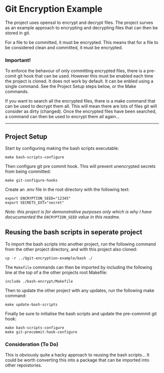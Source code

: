 # Git Encryption Example
The project uses openssl to encrypt and decrypt files.
The project surves as an example approach to encrypting and decrypting files that can then be stored in git.

For a file to be committed, it must be encrypted. This means that for a file to be considered clean and committed, it must be encrypted.

### Important!
To enforce the behavour of only committing encrypted files, there is a pre-comit git hook that can be used. However this must be enabled each time the project is cloned. It does not work by default. It can be enbled using a single command. See the Project Setup steps below, or the Make commands.

If you want to search all the encrypted files, there is a make command that can be used to decrypt them all. This will mean there are lots of files git will consider as dirty (changed). Once the encrypted files have been searched, a command can then be used to encrypt them all again...

---

## Project Setup

Start by configuring making the bash scripts executable:
```
make bash-scripts-configure
```

Then configure git pre commit hook. This will prevent unencrypted secrets from being committed:
```
make git-configure-hooks
```

Create an .env file in the root directory with the following text:
```
export ENCRYPTION_SEED="12345"
export SECRETS_EXT="secret"
```

_Note: this project is for demonstrative purposes only which is why I have docucumented the `ENCRYPTION_SEED` value in this readme._ 


## Reusing the bash scripts in seperate project
To import the bash scripts into another project, run the following command from the other project directory, and with this project also cloned:
```
cp -r ../$git-encryption-example/bash ./ 
```

The `Makefile` commands can then be imported by including the following line at the top of a the other projects root Makefile:
```
include ./bash-encrypt/Makefile
```

Then to update the other project with any updates, run the following make command:
```
make update-bash-scripts
```

Finally be sure to initialise the bash scripts and update the pre-commmit git hook:
```
make bash-scripts-configure
make git-precommit-hook-configure
```

### Consideration (To Do)
This is obviously quite a hacky approach to reusing the bash scripts...
It could be worth converting this into a package that can be imported into other repoistories.